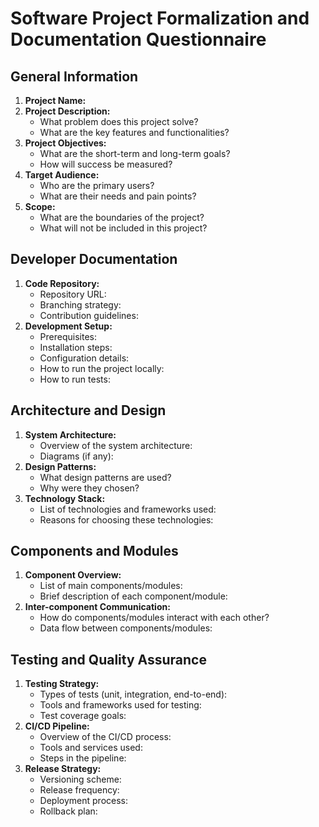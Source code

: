 # Software Project Formalization and Documentation Questionnaire

## General Information

1. **Project Name:**
2. **Project Description:**
    - What problem does this project solve?
    - What are the key features and functionalities?
3. **Project Objectives:**
    - What are the short-term and long-term goals?
    - How will success be measured?
4. **Target Audience:**
    - Who are the primary users?
    - What are their needs and pain points?
5. **Scope:**
    - What are the boundaries of the project?
    - What will not be included in this project?

## Developer Documentation

1. **Code Repository:**
    - Repository URL:
    - Branching strategy:
    - Contribution guidelines:
2. **Development Setup:**
    - Prerequisites:
    - Installation steps:
    - Configuration details:
    - How to run the project locally:
    - How to run tests:

## Architecture and Design

1. **System Architecture:**
    - Overview of the system architecture:
    - Diagrams (if any):
2. **Design Patterns:**
    - What design patterns are used?
    - Why were they chosen?
3. **Technology Stack:**
    - List of technologies and frameworks used:
    - Reasons for choosing these technologies:

## Components and Modules

1. **Component Overview:**
    - List of main components/modules:
    - Brief description of each component/module:
2. **Inter-component Communication:**
    - How do components/modules interact with each other?
    - Data flow between components/modules:

## Testing and Quality Assurance

1. **Testing Strategy:**
    - Types of tests (unit, integration, end-to-end):
    - Tools and frameworks used for testing:
    - Test coverage goals:
2. **CI/CD Pipeline:**
    - Overview of the CI/CD process:
    - Tools and services used:
    - Steps in the pipeline:
3. **Release Strategy:**
    - Versioning scheme:
    - Release frequency:
    - Deployment process:
    - Rollback plan:
